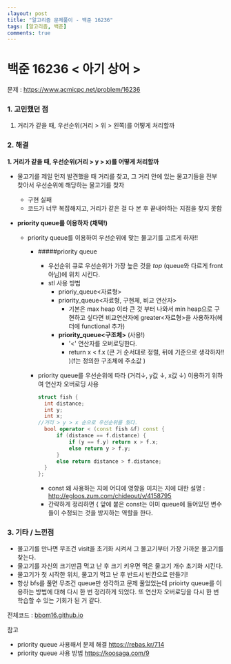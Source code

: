 ```yaml
---
↓layout: post
title: "알고리즘 문제풀이 - 백준 16236"
tags: [알고리즘, 백준]
comments: true
---
```




# 백준 16236 < 아기 상어 >

문제 : <https://www.acmicpc.net/problem/16236> 

### 1. 고민했던 점

1. 거리가 같을 때, 우선순위(거리 > 위 > 왼쪽)를 어떻게 처리할까



### 2. 해결

**1. 거리가 같을 때, 우선순위(거리 > y > x)를 어떻게 처리할까**

- 물고기를 제일 먼저 발견했을 때 거리를 찾고, 그 거리 안에 있는 물고기들을 전부 찾아서 우선순위에 해당하는 물고기를 찾자

  - 구현 실패
  - 코드가 너무 복잡해지고, 거리가 같은 걸 다 본 후 끝내야하는 지점을 찾지 못함

- **priority queue를 이용하자 (채택!)**

  - priority queue를 이용하여 우선순위에 맞는 물고기를 고르게 하자!! 

    - #####priority queue

      - 우선순위 큐로 우선순위가 가장 높은 것을 *top* (queue와 다르게 front 아님)에 위치 시킨다. 
      - stl 사용 방법
        - prioriy_queue<자료형>
        - priority_queue<자료형, 구현체, 비교 연산자>
          - 기본은 max heap 이라 큰 것 부터 나와서 min heap으로 구현하고 싶다면 비교연산자에 greater<자료형>을 사용하자(헤더에 functional 추가)
        - **priority_queue<구조체>** (사용!)
          - '<' 연산자를 오버로딩한다. 
          - return x < f.x  (큰 거 순서대로 정렬, 뒤에 기준으로 생각하자!!  )(f는 정의한 구조체에 주소값 )

    - priority queue를 우선순위에 따라 (거리↓, y값 ↓, x값 ↓) 이용하기 위하여 연산자 오버로딩 사용

      ```c++
      struct fish {
      	int distance;
      	int y;
      	int x;
      //거리 > y > x 순으로 우선순위를 줬다.
      	bool operator < (const fish &f) const {
      		if (distance == f.distance) {
      			if (y == f.y) return x > f.x;
      			else return y > f.y;
      		}
      		else return distance > f.distance;
      	}
      };
      ```

      - const 왜 사용하는 지에 어디에 영항을 미치는 지에 대한 설명 : <http://egloos.zum.com/chideout/v/4158795>
      - 간략하게 정리하면 { 앞에 붙은 const는 이미 queue에 들어있던 변수들이 수정되는 것을 방지하는 역할을 한다.



### 3. 기타 / 느낀점

- 물고기를 만나면 무조건 visit을 초기화 시켜서 그 물고기부터 가장 가까운 물고기를 찾는다.
- 물고기를 자신의 크기만큼 먹고 난 후 크기 키우면 먹은 물고기 개수 초기화 시킨다.
- 물고기가 첫 시작한 위치, 물고기 먹고 난 후 반드시 빈칸으로 만들기!
- 항상 bfs를 풀면 무조건 queue만 생각하고 문제 풀었었는데 prioirty queue를 이용하는 방법에 대해 다시 한 번 정리하게 되었다. 또 연산자 오버로딩을 다시 한 번 학습할 수 있는 기회가 된 거 같다. 

전체코드 : [bbom16.github.io](https://github.com/bbom16/study_algorithm/blob/master/algorithm_2019_cplus/algorithm_2019_cplus/b16236.cpp)

참고 

- priority queue 사용해서 문제 해결 <https://rebas.kr/714>
- priority queue 사용 방법 <https://koosaga.com/9>

